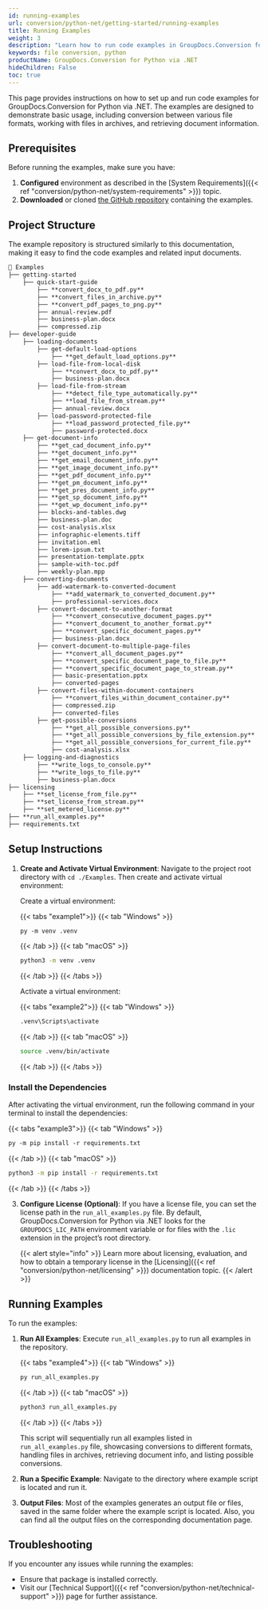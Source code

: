 ```yaml
---
id: running-examples
url: conversion/python-net/getting-started/running-examples
title: Running Examples
weight: 3
description: "Learn how to run code examples in GroupDocs.Conversion for Python via .NET."
keywords: file conversion, python
productName: GroupDocs.Conversion for Python via .NET
hideChildren: False
toc: true
---
```


This page provides instructions on how to set up and run code examples for GroupDocs.Conversion for Python via .NET. The examples are designed to demonstrate basic usage, including conversion between various file formats, working with files in archives, and retrieving document information.

## Prerequisites

Before running the examples, make sure you have:

1. **Configured** environment as described in the [System Requirements]({{< ref "conversion/python-net/system-requirements" >}}) topic.
2. **Downloaded** or cloned [the GitHub repository](https://github.com/groupdocs-conversion/GroupDocs.Conversion-for-Python-via-.NET) containing the examples.

## Project Structure

The example repository is structured similarly to this documentation, making it easy to find the code examples and related input documents.

```md
📂 Examples
├── getting-started
    ├── quick-start-guide
        ├── **convert_docx_to_pdf.py**
        ├── **convert_files_in_archive.py**
        ├── **convert_pdf_pages_to_png.py**
        ├── annual-review.pdf
        ├── business-plan.docx
        ├── compressed.zip
├── developer-guide
    ├── loading-documents
        ├── get-default-load-options
            ├── **get_default_load_options.py**
        ├── load-file-from-local-disk
            ├── **convert_docx_to_pdf.py**
            ├── business-plan.docx
        ├── load-file-from-stream
            ├── **detect_file_type_automatically.py**
            ├── **load_file_from_stream.py**
            ├── annual-review.docx
        ├── load-password-protected-file
            ├── **load_password_protected_file.py**
            ├── password-protected.docx
    ├── get-document-info
        ├── **get_cad_document_info.py**
        ├── **get_document_info.py**
        ├── **get_email_document_info.py**
        ├── **get_image_document_info.py**
        ├── **get_pdf_document_info.py**
        ├── **get_pm_document_info.py**
        ├── **get_pres_document_info.py**
        ├── **get_sp_document_info.py**
        ├── **get_wp_document_info.py**
        ├── blocks-and-tables.dwg
        ├── business-plan.doc
        ├── cost-analysis.xlsx
        ├── infographic-elements.tiff
        ├── invitation.eml
        ├── lorem-ipsum.txt
        ├── presentation-template.pptx
        ├── sample-with-toc.pdf
        ├── weekly-plan.mpp
    ├── converting-documents
        ├── add-watermark-to-converted-document
            ├── **add_watermark_to_converted_document.py**
            ├── professional-services.docx
        ├── convert-document-to-another-format
            ├── **convert_consecutive_document_pages.py**
            ├── **convert_document_to_another_format.py**
            ├── **convert_specific_document_pages.py**
            ├── business-plan.docx
        ├── convert-document-to-multiple-page-files
            ├── **convert_all_document_pages.py**
            ├── **convert_specific_document_page_to_file.py**
            ├── **convert_specific_document_page_to_stream.py**
            ├── basic-presentation.pptx
            ├── converted-pages
        ├── convert-files-within-document-containers
            ├── **convert_files_within_document_container.py**
            ├── compressed.zip
            ├── converted-files
        ├── get-possible-conversions
            ├── **get_all_possible_conversions.py**
            ├── **get_all_possible_conversions_by_file_extension.py**
            ├── **get_all_possible_conversions_for_current_file.py**
            ├── cost-analysis.xlsx
    ├── logging-and-diagnostics
        ├── **write_logs_to_console.py**
        ├── **write_logs_to_file.py**
        ├── business-plan.docx
├── licensing
    ├── **set_license_from_file.py**
    ├── **set_license_from_stream.py**
    ├── **set_metered_license.py**
├── **run_all_examples.py**
├── requirements.txt
```

## Setup Instructions

1. **Create and Activate Virtual Environment**:  Navigate to the project root directory with `cd ./Examples`. Then create and activate virtual environment:
   
   Create a virtual environment:
   
   {{< tabs "example1">}}
   {{< tab "Windows" >}}
   ```ps
   py -m venv .venv
   ```
   {{< /tab >}}
   {{< tab "macOS" >}}
   ```bash
   python3 -m venv .venv
   ```
   {{< /tab >}}
   {{< /tabs >}}
   
   Activate a virtual environment:
   
   {{< tabs "example2">}}
   {{< tab "Windows" >}}
   ```ps
   .venv\Scripts\activate
   ```
   {{< /tab >}}
   {{< tab "macOS" >}}
   ```bash
   source .venv/bin/activate
   ```
   {{< /tab >}}
   {{< /tabs >}}

### Install the Dependencies

After activating the virtual environment, run the following command in your terminal to install the dependencies:

{{< tabs "example3">}}
{{< tab "Windows" >}}
```ps
py -m pip install -r requirements.txt
```
{{< /tab >}}
{{< tab "macOS" >}}
```bash
python3 -m pip install -r requirements.txt
```
{{< /tab >}}
{{< /tabs >}}

3. **Configure License (Optional)**: If you have a license file, you can set the license path in the `run_all_examples.py` file. By default, GroupDocs.Conversion for Python via .NET looks for the `GROUPDOCS_LIC_PATH` environment variable or for files with the `.lic` extension in the project’s root directory.

   {{< alert style="info" >}}
   Learn more about licensing, evaluation, and how to obtain a temporary license in the [Licensing]({{< ref "conversion/python-net/licensing" >}}) documentation topic.
   {{< /alert >}}

## Running Examples

To run the examples:

1. **Run All Examples**: Execute `run_all_examples.py` to run all examples in the repository.

   {{< tabs "example4">}}
   {{< tab "Windows" >}}
   ```ps
   py run_all_examples.py
   ```
   {{< /tab >}}
   {{< tab "macOS" >}}
   ```bash
   python3 run_all_examples.py
   ```
   {{< /tab >}}
   {{< /tabs >}}

   This script will sequentially run all examples listed in `run_all_examples.py` file, showcasing conversions to different formats, handling files in archives, retrieving document info, and listing possible conversions.

2. **Run a Specific Example**: Navigate to the directory where example script is located and run it.

3. **Output Files**: Most of the examples generates an output file or files, saved in the same folder where the example script is located. Also, you can find all the output files on the corresponding documentation page.

## Troubleshooting

If you encounter any issues while running the examples:

- Ensure that package is installed correctly.
- Visit our [Technical Support]({{< ref "conversion/python-net/technical-support" >}}) page for further assistance.